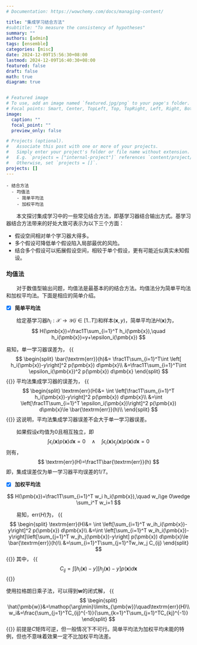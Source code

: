 ```yaml
---
# Documentation: https://wowchemy.com/docs/managing-content/

title: "集成学习结合方法"
#subtitle: "To measure the consistency of hypotheses"
summary: ""
authors: [admin]
tags: [ensemble]
categories: [misc]
date: 2024-12-09T15:56:30+08:00
lastmod: 2024-12-09T16:40:30+08:00
featured: false
draft: false
math: true
diagram: true


# Featured image
# To use, add an image named `featured.jpg/png` to your page's folder.
# Focal points: Smart, Center, TopLeft, Top, TopRight, Left, Right, BottomLeft, Bottom, BottomRight.
image:
  caption: ""
  focal_point: ""
  preview_only: false

# Projects (optional).
#   Associate this post with one or more of your projects.
#   Simply enter your project's folder or file name without extension.
#   E.g. `projects = ["internal-project"]` references `content/project/deep-learning/index.md`.
#   Otherwise, set `projects = []`.
projects: []
---
```


```markmap
- 结合方法
  - 均值法
    - 简单平均法
    - 加权平均法
```


&emsp;&emsp;本文探讨集成学习中的一些常见结合方法，即基学习器结合输出方式。基学习器结合方法带来的好处大致可表示为以下三个方面：
- 假设空间相对单个学习器大得多。
- 多个假设可降低单个假设陷入局部最优的风险。
- 结合多个假设可以拓展假设空间，相较于单个假设，更有可能近似真实未知假设。

### 均值法

&emsp;&emsp;对于数值型输出问题，均值法是最基本的的结合方法。均值法分为简单平均法和加权平均法。下面是相应的简单介绍。

- [x] **简单平均法**

&emsp;&emsp;给定基学习器$h_i:\mathcal{X}\rightarrow \mathcal{Y} (i\in [1..T])$和样本$(\pmb{x},y)$，简单平均法$H(\pmb{x})$为，
$$
H(\pmb{x})=\frac1T\sum_{i=1}^T h_i(\pmb{x}),\quad h_i(\pmb{x})=y+\epsilon_i(\pmb{x})
$$

易知，单一学习器误差为，
{{<math>}}
$$
\begin{split}
\bar{\textrm{err}}(h)&= \frac1T\sum_{i=1}^T\int \left[ h_i(\pmb{x})-y\right]^2 p(\pmb{x}) d\pmb{x}\\
&=\frac1T\sum_{i=1}^T\int \epsilon_i(\pmb{x})^2 p(\pmb{x}) d\pmb{x}
\end{split}
$$
{{</math>}}
平均法集成学习器的误差为，
{{<math>}}
$$
\begin{split}
\textrm{err}(H)&= \int \left[\frac1T\sum_{i=1}^T h_i(\pmb{x})-y\right]^2 p(\pmb{x}) d\pmb{x}\\
&=\int \left[\frac1T\sum_{i=1}^T \epsilon_i(\pmb{x})\right]^2 p(\pmb{x}) d\pmb{x}\le \bar{\textrm{err}}(h)\\
\end{split}
$$
{{</math>}}
这说明，平均法集成学习器误差不会大于单一学习器误差。

&emsp;&emsp;如果假设$\epsilon$均值为0且相互独立，即
$$
\int \epsilon_i(\pmb{x})p(\pmb{x})d\pmb{x}=0\quad\wedge\quad\int \epsilon_i(\pmb{x})\epsilon_j(\pmb{x})p(\pmb{x})d\pmb{x}=0
$$
则有，
$$
\textrm{err}(H)=\frac1T\bar{\textrm{err}}(h)
$$
即，集成误差仅为单一学习器平均误差的$1/T$。

- [x] **加权平均法**

$$
H(\pmb{x})=\frac1T\sum_{i=1}^T w_i h_i(\pmb{x}),\quad w_i\ge 0\wedge \sum_i^T w_i=1
$$

&emsp;&emsp;易知，$\textrm{err}(H)$为，
{{<math>}}
$$
\begin{split}
\textrm{err}(H)&= \int \left[\sum_{i=1}^T w_ih_i(\pmb{x})-y\right]^2 p(\pmb{x}) d\pmb{x}\\
&=\int \left[\sum_{i=1}^T w_ih_i(\pmb{x})-y\right]\left[\sum_{j=1}^T w_jh_j(\pmb{x})-y\right] p(\pmb{x}) d\pmb{x}\le \bar{\textrm{err}}(h)\\
&=\sum_{i=1}^T\sum_{j=1}^Tw_iw_j C_{ij}
\end{split}
$$
{{</math>}}
其中，
{{<math>}}
$$
C_{ij}=\int [h_i(\pmb{x})-y][h_j(\pmb{x})-y]p(\pmb{x}) d\pmb{x}
$$
{{</math>}}

使用拉格朗日乘子法，可以得到$\pmb{w}$的闭式解，
{{<math>}}
$$
\begin{split}
\hat{\pmb{w}}&=\mathop{\arg\min}\limits_{\pmb{w}}\quad\textrm{err}(H)\\
w_i&=\frac{\sum_{j=1}^TC_{ij}^{-1}}{\sum_{k=1}^T\sum_{j=1}^TC_{kj}^{-1}}
\end{split}
$$
{{</math>}}
前提是$C$矩阵可逆，但一般情况下不可行。简单平均法为加权平均未能的特例，但也不意味着效果一定不比加权平均法差。



